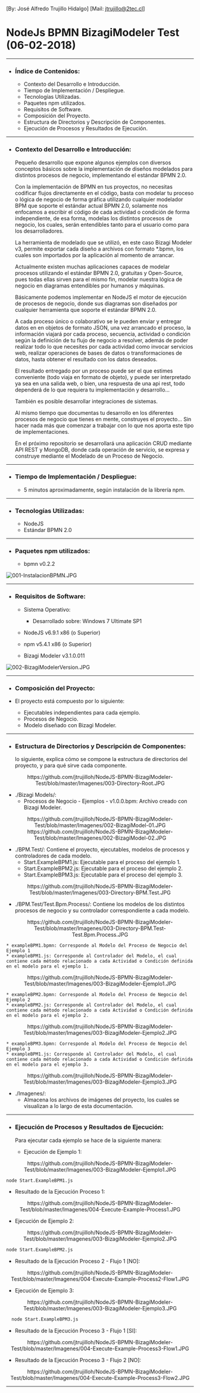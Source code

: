 [By: José Alfredo Trujillo Hidalgo]
[Mail: jtrujillo@2tec.cl]

# NodeJs BPMN BizagiModeler Test (06-02-2018)

-------------------------------------------

* ### Índice de Contenidos:

  * Contexto del Desarrollo e Introducción.
  * Tiempo de Implementación / Despliegue.
  * Tecnologías Utilizadas.
  * Paquetes npm utilizados.
  * Requisitos de Software.
  * Composición del Proyecto.
  * Estructura de Directorios y Descripción de Componentes.
  * Ejecución de Procesos y Resultados de Ejecución.
  
-------------------------------------------

* ### Contexto del Desarrollo e Introducción:

  Pequeño desarrollo que expone algunos ejemplos con diversos conceptos básicos sobre la implementación de diseños modelados para distintos procesos de negocio, implementando el estándar BPMN 2.0.
  
  Con la implementación de BPMN en tus proyectos, no necesitas codificar flujos directamente en el código, basta con modelar tu proceso o lógica de negocio de forma gráfica utilizando cualquier modelador BPM que soporte el estándar actual BPMN 2.0, solamente nos enfocamos a escribir el código de cada actividad o condición de forma independiente, de esa forma, modelas los distintos procesos de negocio, los cuales, serán entendibles tanto para el usuario como para los desarrolladores. 
  
  La herramienta de modelado que se utilizó, en este caso Bizagi Modeler v3, permite exportar cada diseño a archivos con formato *.bpmn, los cuales son importados por la aplicación al momento de arrancar.
  
  Actualmente existen muchas aplicaciones capaces de modelar procesos utilizando el estándar BPMN 2.0, gratuitas y Open-Source, pues todas ellas sirven para el mismo fin, modelar nuestra lógica de negocio en diagramas entendibles por humanos y máquinas.
  
  Básicamente podemos implementar en NodeJS el motor de ejecución de procesos de negocio, donde sus diagramas son diseñados por cualquier herramienta que soporte el estándar BPMN 2.0.
  
  A cada proceso único o colaborativo se le pueden enviar y entregar datos en en objetos de formato JSON, una vez arrancado el proceso, la información viajará por cada proceso, secuencia, actividad o condición según la definición de tu flujo de negocio a resolver, además de poder realizar todo lo que necesites por cada actividad como invocar servicios web, realizar operaciones de bases de datos o transformaciones de datos, hasta obtener el resultado con los datos deseados.
  
  El resultado entregado por un proceso puede ser el que estimes conveniente (todo viaja en formato de objeto), y puede ser interpretado ya sea en una salida web, o bien, una respuesta de una api rest, todo dependerá de lo que requiera tu implementación y desarrollo...
  
  También es posible desarrollar integraciones de sistemas.
  
  Al mismo tiempo que documentas tu desarrollo en los diferentes procesos de negocio que tienes en mente, construyes el proyecto... Sin hacer nada más que comenzar a trabajar con lo que nos aporta este tipo de implementaciones.
  
  En el próximo repositorio se desarrollará una aplicación CRUD mediante API REST y MongoDB, donde cada operación de servicio, se expresa y construye mediante el Modelado de un Proceso de Negocio.
  
-------------------------------------------

* ### Tiempo de Implementación / Despliegue:

  * 5 minutos aproximadamente, según instalación de la librería npm.
  
-------------------------------------------

* ### Tecnologías Utilizadas:

  * NodeJS
  * Estándar BPMN 2.0

-------------------------------------------

* ### Paquetes npm utilizados:

  * bpmn v0.2.2
  
![001-InstalacionBPMN.JPG](https://github.com/jtrujilloh/NodeJS-BPMN-BizagiModeler-Test/blob/master/Imagenes/001-InstalacionBPMN.JPG)
  
-------------------------------------------

* ### Requisitos de Software:

  * Sistema Operativo:
    * Desarrollado sobre: Windows 7 Ultimate SP1
  * NodeJS v6.9.1 x86 (o Superior)
  * npm v5.4.1 x86 (o Superior)
  
  * Bizagi Modeler v3.1.0.011
  
![002-BizagiModelerVersion.JPG](https://github.com/jtrujilloh/NodeJS-BPMN-BizagiModeler-Test/blob/master/Imagenes/002-BizagiModelerVersion.JPG)
  
 -------------------------------------------

* ### Composición del Proyecto: 

* El proyecto está compuesto por lo siguiente:

  * Ejecutables independientes para cada ejemplo. 
  * Procesos de Negocio.
  * Modelo diseñado con Bizagi Modeler.
    

-------------------------------------------

* ### Estructura de Directorios y Descripción de Componentes:
  
  lo siguiente, explica cómo se compone la estructura de directorios del proyecto, y para qué sirve cada componente.
    
<center>https://github.com/jtrujilloh/NodeJS-BPMN-BizagiModeler-Test/blob/master/Imagenes/003-Directory-Root.JPG</center>
        
  * ./Bizagi Models/: 
    * Procesos de Negocio - Ejemplos - v1.0.0.bpm: Archivo creado con Bizagi Modeler.
    
<center>https://github.com/jtrujilloh/NodeJS-BPMN-BizagiModeler-Test/blob/master/Imagenes/002-BizagiModel-01.JPG</center>
    
<center>https://github.com/jtrujilloh/NodeJS-BPMN-BizagiModeler-Test/blob/master/Imagenes/002-BizagiModel-02.JPG</center>
    
  * ./BPM.Test/: Contiene el proyecto, ejecutables, modelos de procesos y controladores de cada modelo.
    * Start.ExampleBPM1.js: Ejecutable para el proceso del ejemplo 1.
    * Start.ExampleBPM2.js: Ejecutable para el proceso del ejemplo 2.
    * Start.ExampleBPM3.js: Ejecutable para el proceso del ejemplo 3.
    
<center>https://github.com/jtrujilloh/NodeJS-BPMN-BizagiModeler-Test/blob/master/Imagenes/003-Directory-BPM.Test.JPG</center>
    
  * ./BPM.Test/Test.Bpm.Process/: Contiene los modelos de los distintos procesos de negocio y su controlador correspondiente a cada modelo.

<center>https://github.com/jtrujilloh/NodeJS-BPMN-BizagiModeler-Test/blob/master/Imagenes/003-Directory-BPM.Test-Test.Bpm.Process.JPG</center>
    
    * exampleBPM1.bpmn: Corresponde al Modelo del Proceso de Negocio del Ejemplo 1
    * exampleBPM1.js: Corresponde al Controlador del Modelo, el cual contiene cada método relacionado a cada Actividad o Condición definida en el modelo para el ejemplo 1.
    
<center>https://github.com/jtrujilloh/NodeJS-BPMN-BizagiModeler-Test/blob/master/Imagenes/003-BizagiModeler-Ejemplo1.JPG</center>
    
    * exampleBPM2.bpmn: Corresponde al Modelo del Proceso de Negocio del Ejemplo 2
    * exampleBPM2.js: Corresponde al Controlador del Modelo, el cual contiene cada método relacionado a cada Actividad o Condición definida en el modelo para el ejemplo 2.
    
<center>https://github.com/jtrujilloh/NodeJS-BPMN-BizagiModeler-Test/blob/master/Imagenes/003-BizagiModeler-Ejemplo2.JPG</center>
    
    * exampleBPM3.bpmn: Corresponde al Modelo del Proceso de Negocio del Ejemplo 3
    * exampleBPM1.js: Corresponde al Controlador del Modelo, el cual contiene cada método relacionado a cada Actividad o Condición definida en el modelo para el ejemplo 3.
    
<center>https://github.com/jtrujilloh/NodeJS-BPMN-BizagiModeler-Test/blob/master/Imagenes/003-BizagiModeler-Ejemplo3.JPG</center>
    
  * ./Imagenes/: 
    * Almacena los archivos de imágenes del proyecto, los cuales se visualizan a lo largo de esta documentación.

-------------------------------------------

* ### Ejecución de Procesos y Resultados de Ejecución:
  
  Para ejecutar cada ejemplo se hace de la siguiente manera:
  
  
  * Ejecución de Ejemplo 1:
  
<center>https://github.com/jtrujilloh/NodeJS-BPMN-BizagiModeler-Test/blob/master/Imagenes/003-BizagiModeler-Ejemplo1.JPG</center>
  
  ```bash
  node Start.ExampleBPM1.js
  ```
  
  * Resultado de la Ejecución Proceso 1:
<center>https://github.com/jtrujilloh/NodeJS-BPMN-BizagiModeler-Test/blob/master/Imagenes/004-Execute-Example-Process1.JPG</center>
    
    
  * Ejecución de Ejemplo 2:
  
<center>https://github.com/jtrujilloh/NodeJS-BPMN-BizagiModeler-Test/blob/master/Imagenes/003-BizagiModeler-Ejemplo2.JPG</center>
  
  ```bash
  node Start.ExampleBPM2.js
  ```
  
  * Resultado de la Ejecución Proceso 2 - Flujo 1 [NO]:
<center>https://github.com/jtrujilloh/NodeJS-BPMN-BizagiModeler-Test/blob/master/Imagenes/004-Execute-Example-Process2-Flow1.JPG</center>
    
    
  * Ejecución de Ejemplo 3:
  
<center>https://github.com/jtrujilloh/NodeJS-BPMN-BizagiModeler-Test/blob/master/Imagenes/003-BizagiModeler-Ejemplo3.JPG</center>
  
  ```bash
    node Start.ExampleBPM3.js
  ```
    
  * Resultado de la Ejecución Proceso 3 - Flujo 1 [SI]:
<center>https://github.com/jtrujilloh/NodeJS-BPMN-BizagiModeler-Test/blob/master/Imagenes/004-Execute-Example-Process3-Flow1.JPG</center>
    
  * Resultado de la Ejecución Proceso 3 - Flujo 2 [NO]:
<center>https://github.com/jtrujilloh/NodeJS-BPMN-BizagiModeler-Test/blob/master/Imagenes/004-Execute-Example-Process3-Flow2.JPG<center>
    
-------------------------------------------
    
